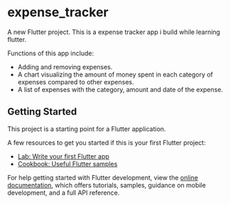 # expense_tracker

A new Flutter project.
This is a expense tracker app i build while learning flutter.

Functions of this app include: 
- Adding and removing expenses.
- A chart visualizing the amount of money spent in each category of expenses compared to other expenses.
- A list of expenses with the category, amount and date of the expense.


## Getting Started

This project is a starting point for a Flutter application.

A few resources to get you started if this is your first Flutter project:

- [Lab: Write your first Flutter app](https://docs.flutter.dev/get-started/codelab)
- [Cookbook: Useful Flutter samples](https://docs.flutter.dev/cookbook)

For help getting started with Flutter development, view the
[online documentation](https://docs.flutter.dev/), which offers tutorials,
samples, guidance on mobile development, and a full API reference.
